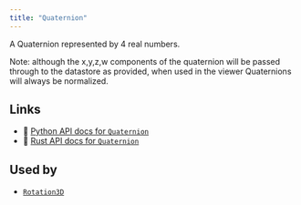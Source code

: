 ```yaml
---
title: "Quaternion"
---
```


A Quaternion represented by 4 real numbers.

Note: although the x,y,z,w components of the quaternion will be passed through to the
datastore as provided, when used in the viewer Quaternions will always be normalized.


## Links
 * 🐍 [Python API docs for `Quaternion`](https://ref.rerun.io/docs/python/HEAD/package/rerun/datatypes/quaternion/)
 * 🦀 [Rust API docs for `Quaternion`](https://docs.rs/rerun/0.9.0-alpha.6/rerun/datatypes/struct.Quaternion.html)


## Used by

* [`Rotation3D`](../datatypes/rotation3d.md)
